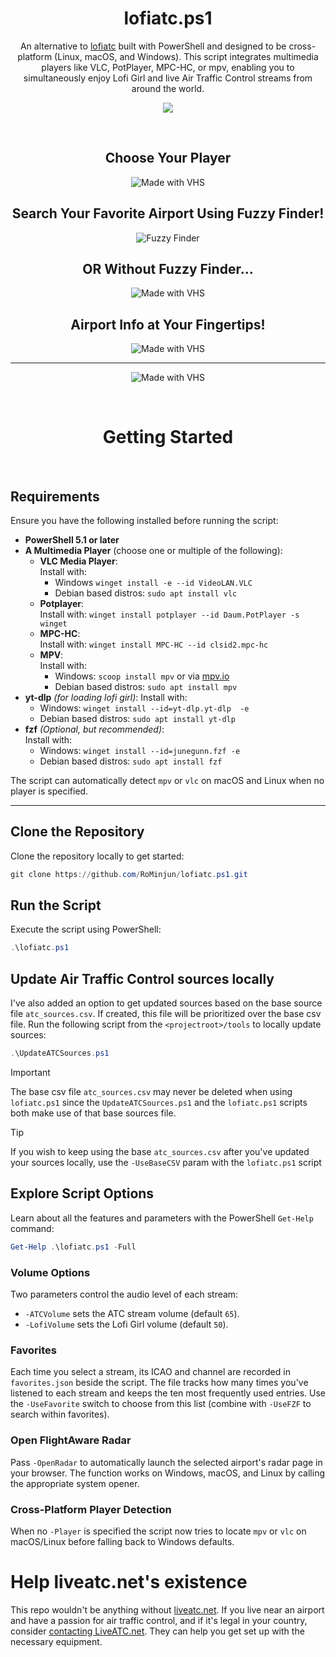 <div align="center">

# lofiatc.ps1
An alternative to [lofiatc](https://www.lofiatc.com) built with PowerShell and designed to be cross-platform (Linux, macOS, and Windows). This script integrates multimedia players like VLC, PotPlayer, MPC-HC, or mpv, enabling you to simultaneously enjoy Lofi Girl and live Air Traffic Control streams from around the world.

![](https://i.redd.it/8suf7s5ywqad1.jpeg)

</div>

<br>

<div align="center">

  
## Choose Your Player
![Made with VHS](https://vhs.charm.sh/vhs-6EK95qMAl6yhRH7quA7NEq.gif)

## Search Your Favorite Airport Using Fuzzy Finder!
![Fuzzy Finder](./assets/fzf.gif)

## OR Without Fuzzy Finder...
![Made with VHS](https://vhs.charm.sh/vhs-2sTPLAkHZ0nzVtAdCifMT3.gif)

## Airport Info at Your Fingertips! 
![Made with VHS](https://vhs.charm.sh/vhs-27zfUBvX3O7fPkWiFHe3T1.gif)

---

![Made with VHS](https://vhs.charm.sh/vhs-1LOxW9YtwAj6V4n7FfNSAh.gif)



<br>

# **Getting Started**

</div>

<br>

## **Requirements**
Ensure you have the following installed before running the script:
- **PowerShell 5.1 or later**
- **A Multimedia Player** (choose one or multiple of the following):
  - **VLC Media Player**:  
    Install with:
    - Windows `winget install -e --id VideoLAN.VLC`
    - Debian based distros: `sudo apt install vlc`
  - **Potplayer**:  
    Install with: `winget install potplayer --id Daum.PotPlayer -s winget`
  - **MPC-HC**:  
    Install with: `winget install MPC-HC --id clsid2.mpc-hc`
  - **MPV**:  
    Install with:
    - Windows: `scoop install mpv` or via [mpv.io](https://mpv.io/installation/)
    - Debian based distros: `sudo apt install mpv`
- **yt-dlp** *(for loading lofi girl)*:
    Install with:
    - Windows: `winget install --id=yt-dlp.yt-dlp  -e`
    - Debian based distros: `sudo apt install yt-dlp`
- **fzf** *(Optional, but recommended)*:  
  Install with:
  - Windows: `winget install --id=junegunn.fzf -e`
  - Debian based distros: `sudo apt install fzf`

The script can automatically detect `mpv` or `vlc` on macOS and Linux when no player is specified.

---

## **Clone the Repository**
Clone the repository locally to get started:
```powershell
git clone https://github.com/RoMinjun/lofiatc.ps1.git
```

## **Run the Script**
Execute the script using PowerShell:
```powershell
.\lofiatc.ps1
```

## Update Air Traffic Control sources locally
I've also added an option to get updated sources based on the base source file `atc_sources.csv`. If created, this file will be prioritized over the base csv file. Run the following script from the `<projectroot>/tools` to locally update sources:
```powershell
.\UpdateATCSources.ps1
```
> [!IMPORTANT]
> The base csv file `atc_sources.csv` may never be deleted when using `lofiatc.ps1` since the `UpdateATCSources.ps1` and the `lofiatc.ps1` scripts both make use of that base sources file.

> [!TIP]
> If you wish to keep using the base `atc_sources.csv` after you've updated your sources locally, use the `-UseBaseCSV` param with the `lofiatc.ps1` script

## **Explore Script Options**
Learn about all the features and parameters with the PowerShell `Get-Help` command:
```powershell
Get-Help .\lofiatc.ps1 -Full
```

### **Volume Options**
Two parameters control the audio level of each stream:

- `-ATCVolume` sets the ATC stream volume (default `65`).
- `-LofiVolume` sets the Lofi Girl volume (default `50`).

### **Favorites**
Each time you select a stream, its ICAO and channel are recorded in `favorites.json` beside the script. The file tracks how many times you've listened to each stream and keeps the ten most frequently used entries. Use the `-UseFavorite` switch to choose from this list (combine with `-UseFZF` to search within favorites).

### Open FlightAware Radar
Pass `-OpenRadar` to automatically launch the selected airport's radar page in your browser. The function works on Windows, macOS, and Linux by calling the appropriate system opener.

### Cross-Platform Player Detection
When no `-Player` is specified the script now tries to locate `mpv` or `vlc` on macOS/Linux before falling back to Windows defaults.

# Help liveatc.net's existence
This repo wouldn't be anything without [liveatc.net](https://www.liveatc.net). If you live near an airport and have a passion for air traffic control, and if it's legal in your country, consider [contacting LiveATC.net](https://www.liveatc.net/ct/contact.php). They can help you get set up with the necessary equipment.
